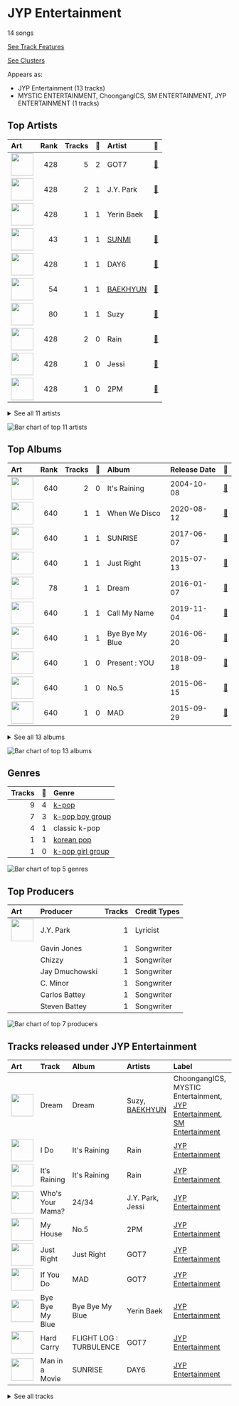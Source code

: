# JYP Entertainment

14 songs

[See Track Features](audio_features.md)

[See Clusters](clusters/overview.md)

Appears as:
- JYP Entertainment (13 tracks)
- MYSTIC ENTERTAINMENT, ChoongangICS, SM ENTERTAINMENT, JYP ENTERTAINMENT (1 tracks)

## Top Artists

| Art | Rank | Tracks | 💚 | Artist | 🔗 |
|:---|---:|---:|---:|:---|:---|
| <img src="https://i.scdn.co/image/ab6761610000e5ebd90aa536055fe9806b3960e6" alt="" width="50" /> | 428 | 5 | 2 | GOT7 | [🔗](https://open.spotify.com/artist/6nfDaffa50mKtEOwR8g4df) |
| <img src="https://i.scdn.co/image/ab6761610000e5eb9aef2dd9db143fe76e600bba" alt="" width="50" /> | 428 | 2 | 1 | J.Y. Park | [🔗](https://open.spotify.com/artist/1TTx0YcbKUtJIZY1HEnh9B) |
| <img src="https://i.scdn.co/image/ab6761610000e5eb28f845b9a1c6e8bccb255f0c" alt="" width="50" /> | 428 | 1 | 1 | Yerin Baek | [🔗](https://open.spotify.com/artist/6dhfy4ByARPJdPtMyrUYJK) |
| <img src="https://i.scdn.co/image/ab6761610000e5ebced85d5f223e7301022a8599" alt="" width="50" /> | 43 | 1 | 1 | [SUNMI](../../artists/sunmi/overview.md) | [🔗](https://open.spotify.com/artist/6MoXcK2GyGg7FIyxPU5yW6) |
| <img src="https://i.scdn.co/image/ab6761610000e5eb10e83b0ca558533d0f3c376c" alt="" width="50" /> | 428 | 1 | 1 | DAY6 | [🔗](https://open.spotify.com/artist/5TnQc2N1iKlFjYD7CPGvFc) |
| <img src="https://i.scdn.co/image/ab6761610000e5ebb39107b0762eb4ce5218c823" alt="" width="50" /> | 54 | 1 | 1 | [BAEKHYUN](../../artists/baekhyun/overview.md) | [🔗](https://open.spotify.com/artist/4ufh0WuMZh6y4Dmdnklvdl) |
| <img src="https://i.scdn.co/image/ab67616d0000b273112b210accd05345a17a46f0" alt="" width="50" /> | 80 | 1 | 1 | Suzy | [🔗](https://open.spotify.com/artist/4U80LJd8sG6U9YTFP5izka) |
| <img src="https://i.scdn.co/image/ab6772690000c46c10d90fee3240f733c26f161f" alt="" width="50" /> | 428 | 2 | 0 | Rain | [🔗](https://open.spotify.com/artist/5L4EafeXwZ0stGuPtGr5Tz) |
| <img src="https://i.scdn.co/image/ab6761610000e5eba1ab452846e085c36097def9" alt="" width="50" /> | 428 | 1 | 0 | Jessi | [🔗](https://open.spotify.com/artist/64k5e9kV9MdukXjFrR5R37) |
| <img src="https://i.scdn.co/image/ab6761610000e5eb125d29add59b1d82aa236423" alt="" width="50" /> | 428 | 1 | 0 | 2PM | [🔗](https://open.spotify.com/artist/5iRPbkcPmqAFFwDUj6ywVS) |


<details>
<summary>See all 11 artists</summary>

| Art | Rank | Tracks | 💚 | Artist | 🔗 |
|:---|---:|---:|---:|:---|:---|
| <img src="https://i.scdn.co/image/ab6761610000e5eb2b9446440d296ce32189024e" alt="" width="50" /> | 18 | 1 | 0 | [NMIXX](../../artists/nmixx/overview.md) | [🔗](https://open.spotify.com/artist/28ot3wh4oNmoFOdVajibBl) |

</details>


![Bar chart of top 11 artists](../../images/labels/jyp_entertainment/artists.png)

## Top Albums

| Art | Rank | Tracks | 💚 | Album | Release Date | 🔗 |
|:---|---:|---:|---:|:---|:---|:---|
| <img src="https://i.scdn.co/image/ab67616d0000b273d27c6b111cc35cae9bee87d6" alt="" width="50" /> | 640 | 2 | 0 | It's Raining | 2004-10-08 | [🔗](https://open.spotify.com/album/3oZ0ClkVrQS6pqb2VCCbhZ) |
| <img src="https://i.scdn.co/image/ab67616d0000b2731a984930c218438701634e11" alt="" width="50" /> | 640 | 1 | 1 | When We Disco | 2020-08-12 | [🔗](https://open.spotify.com/album/1PllJjUqafNlQ23eBqs511) |
| <img src="https://i.scdn.co/image/ab67616d0000b273ec55d2dad1aefc7d57745633" alt="" width="50" /> | 640 | 1 | 1 | SUNRISE | 2017-06-07 | [🔗](https://open.spotify.com/album/4B2Ijqpz9hRDqWraaDxLSS) |
| <img src="https://i.scdn.co/image/ab67616d0000b273a49014cd80722aa2ac64c87d" alt="" width="50" /> | 640 | 1 | 1 | Just Right | 2015-07-13 | [🔗](https://open.spotify.com/album/4159syQKTGC1JSJN4xBScv) |
| <img src="https://i.scdn.co/image/ab67616d0000b273112b210accd05345a17a46f0" alt="" width="50" /> | 78 | 1 | 1 | Dream | 2016-01-07 | [🔗](https://open.spotify.com/album/7ciJtZ2tYXhKsndQ7bf7Vw) |
| <img src="https://i.scdn.co/image/ab67616d0000b273e4d85babdbdecf2c21568ea0" alt="" width="50" /> | 640 | 1 | 1 | Call My Name | 2019-11-04 | [🔗](https://open.spotify.com/album/76B3bEVEuCnZTkwhOXdjmg) |
| <img src="https://i.scdn.co/image/ab67616d0000b273b9aea3c24941166131a8c8b8" alt="" width="50" /> | 640 | 1 | 1 | Bye Bye My Blue | 2016-06-20 | [🔗](https://open.spotify.com/album/22qM69DGAvUsSyQfVh8Lgm) |
| <img src="https://i.scdn.co/image/ab67616d0000b2734fa89604a84da7861228399b" alt="" width="50" /> | 640 | 1 | 0 | Present : YOU | 2018-09-18 | [🔗](https://open.spotify.com/album/5bZagDONazVp43sbHlf3RD) |
| <img src="https://i.scdn.co/image/ab67616d0000b2730096339f4c20185bf521c12b" alt="" width="50" /> | 640 | 1 | 0 | No.5 | 2015-06-15 | [🔗](https://open.spotify.com/album/7il4UShdCQt4HcsAng0Om2) |
| <img src="https://i.scdn.co/image/ab67616d0000b27366bcce2a19a9ccfd5d83f2a1" alt="" width="50" /> | 640 | 1 | 0 | MAD | 2015-09-29 | [🔗](https://open.spotify.com/album/3MPrK5Op0AZAql78coCQLA) |


<details>
<summary>See all 13 albums</summary>

| Art | Rank | Tracks | 💚 | Album | Release Date | 🔗 |
|:---|---:|---:|---:|:---|:---|:---|
| <img src="https://i.scdn.co/image/ab67616d0000b273c2fd5798faa7d82dadb1b330" alt="" width="50" /> | 640 | 1 | 0 | FLIGHT LOG : TURBULENCE | 2016-09-27 | [🔗](https://open.spotify.com/album/4m7ocqdUZh1ohn3nxurMf0) |
| <img src="https://i.scdn.co/image/ab67616d0000b2736ca0444983448696f2e2fd71" alt="" width="50" /> | 640 | 1 | 0 | 24/34 | 2015-04-12 | [🔗](https://open.spotify.com/album/7cPUxsJL1nMh87bld2LyTo) |
| <img src="https://i.scdn.co/image/ab67616d0000b2730f1afd412fe1e243e11363db" alt="" width="50" /> | 640 | 1 | 0 | 1st Intermixxion Single <Funky Glitter Christmas> | 2022-11-23 | [🔗](https://open.spotify.com/album/6cuwtxgP5dcbc87iAgSc25) |

</details>


![Bar chart of top 13 albums](../../images/labels/jyp_entertainment/albums.png)

## Genres

| Tracks | 💚 | Genre |
|---:|---:|:---|
| 9 | 4 | [k-pop](../../genres/k-pop/overview.md) |
| 7 | 3 | [k-pop boy group](../../genres/k-pop_boy_group/overview.md) |
| 4 | 1 | classic k-pop |
| 1 | 1 | [korean pop](../../genres/korean_pop/overview.md) |
| 1 | 0 | [k-pop girl group](../../genres/k-pop_girl_group/overview.md) |

![Bar chart of top 5 genres](../../images/labels/jyp_entertainment/genres.png)

## Top Producers

| Art | Producer | Tracks | Credit Types |
|:---|:---|---:|:---|
| <img src="https://i.scdn.co/image/ab6761610000e5eb9aef2dd9db143fe76e600bba" alt="" width="50" /> | J.Y. Park | 1 | Lyricist |
| | Gavin Jones | 1 | Songwriter |
| | Chizzy | 1 | Songwriter |
| | Jay Dmuchowski | 1 | Songwriter |
| | C. Minor | 1 | Songwriter |
| | Carlos Battey | 1 | Songwriter |
| | Steven Battey | 1 | Songwriter |

![Bar chart of top 7 producers](../../images/labels/jyp_entertainment/producers.png)
## Tracks released under JYP Entertainment

| Art | Track | Album | Artists | Label | Rank | 💚 | 🔗 |
|:---|:---|:---|:---|:---|---:|:---|:---|
| <img src="https://i.scdn.co/image/ab67616d0000b273112b210accd05345a17a46f0" alt="" width="50" /> | Dream | Dream | Suzy, [BAEKHYUN](../../artists/baekhyun/overview.md) | ChoongangICS, MYSTIC Entertainment, [JYP Entertainment](.), [SM Entertainment](../sm_entertainment) | 87 | 💚 | [🔗](https://open.spotify.com/track/3JBnDOUd18QKjDqSYuOfpm) |
| <img src="https://i.scdn.co/image/ab67616d0000b273d27c6b111cc35cae9bee87d6" alt="" width="50" /> | I Do | It's Raining | Rain | [JYP Entertainment](.) | 969 | | [🔗](https://open.spotify.com/track/2g05KWuVd5Rixv1YtSSTog) |
| <img src="https://i.scdn.co/image/ab67616d0000b273d27c6b111cc35cae9bee87d6" alt="" width="50" /> | It′s Raining | It's Raining | Rain | [JYP Entertainment](.) | 969 | | [🔗](https://open.spotify.com/track/7gH0gjbvNKZJtryOUNW2Yt) |
| <img src="https://i.scdn.co/image/ab67616d0000b2736ca0444983448696f2e2fd71" alt="" width="50" /> | Who's Your Mama? | 24/34 | J.Y. Park, Jessi | [JYP Entertainment](.) | 969 | | [🔗](https://open.spotify.com/track/7Hjmz2XTMCuFvKBSfvrtC5) |
| <img src="https://i.scdn.co/image/ab67616d0000b2730096339f4c20185bf521c12b" alt="" width="50" /> | My House | No.5 | 2PM | [JYP Entertainment](.) | 969 | | [🔗](https://open.spotify.com/track/3nQ7liRYD6pXWAP0oVPtW2) |
| <img src="https://i.scdn.co/image/ab67616d0000b273a49014cd80722aa2ac64c87d" alt="" width="50" /> | Just Right | Just Right | GOT7 | [JYP Entertainment](.) | 969 | 💚 | [🔗](https://open.spotify.com/track/4ER58qECydWokIsgqtysWu) |
| <img src="https://i.scdn.co/image/ab67616d0000b27366bcce2a19a9ccfd5d83f2a1" alt="" width="50" /> | If You Do | MAD | GOT7 | [JYP Entertainment](.) | 969 | | [🔗](https://open.spotify.com/track/5ypObuDXm2XT7ipEE5yZMr) |
| <img src="https://i.scdn.co/image/ab67616d0000b273b9aea3c24941166131a8c8b8" alt="" width="50" /> | Bye Bye My Blue | Bye Bye My Blue | Yerin Baek | [JYP Entertainment](.) | 969 | 💚 | [🔗](https://open.spotify.com/track/1XslqSASDWaMZdjhWa7Jb7) |
| <img src="https://i.scdn.co/image/ab67616d0000b273c2fd5798faa7d82dadb1b330" alt="" width="50" /> | Hard Carry | FLIGHT LOG : TURBULENCE | GOT7 | [JYP Entertainment](.) | 969 | | [🔗](https://open.spotify.com/track/1xzCUpXSMnAbckUXDwBTlW) |
| <img src="https://i.scdn.co/image/ab67616d0000b273ec55d2dad1aefc7d57745633" alt="" width="50" /> | Man in a Movie | SUNRISE | DAY6 | [JYP Entertainment](.) | 969 | 💚 | [🔗](https://open.spotify.com/track/2FVdoDnjz6SybHC0mJU7wa) |


<details>
<summary>See all tracks</summary>

| Art | Track | Album | Artists | Label | Rank | 💚 | 🔗 |
|:---|:---|:---|:---|:---|---:|:---|:---|
| <img src="https://i.scdn.co/image/ab67616d0000b2734fa89604a84da7861228399b" alt="" width="50" /> | Lullaby | Present : YOU | GOT7 | [JYP Entertainment](.) | 969 | | [🔗](https://open.spotify.com/track/2iXvnjL5CH66UpnGjXHDmZ) |
| <img src="https://i.scdn.co/image/ab67616d0000b273e4d85babdbdecf2c21568ea0" alt="" width="50" /> | You Calling My Name | Call My Name | GOT7 | [JYP Entertainment](.) | 969 | 💚 | [🔗](https://open.spotify.com/track/6f4wghlwYWGLqGEIKc6HDQ) |
| <img src="https://i.scdn.co/image/ab67616d0000b2731a984930c218438701634e11" alt="" width="50" /> | When We Disco | When We Disco | J.Y. Park, [SUNMI](../../artists/sunmi/overview.md) | [JYP Entertainment](.) | 969 | 💚 | [🔗](https://open.spotify.com/track/6t9nnPyEZfjcn1aLJ4l9AK) |
| <img src="https://i.scdn.co/image/ab67616d0000b2730f1afd412fe1e243e11363db" alt="" width="50" /> | Funky Glitter Christmas | 1st Intermixxion Single <Funky Glitter Christmas> | [NMIXX](../../artists/nmixx/overview.md) | [JYP Entertainment](.) | 969 | | [🔗](https://open.spotify.com/track/7ra9FZOGKDhiodoH5fuYsy) |

</details>


